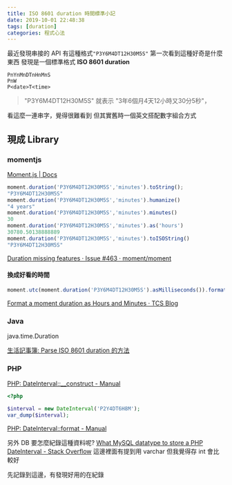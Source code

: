 ```yaml
---
title: ISO 8601 duration 時間標準小記
date: 2019-10-01 22:48:38
tags: [duration]
categories: 程式心法
---
```


最近發現串接的 API 有這種格式`"P3Y6M4DT12H30M5S"`
第一次看到這種好奇是什麼東西
發現是一個標準格式 **ISO 8601 duration**

<!--more-->

```
PnYnMnDTnHnMnS
PnW
P<date>T<time>
```

> "P3Y6M4DT12H30M5S" 就表示 "3年6個月4天12小時又30分5秒"，

看這麼一連串字，覺得很難看到
但其實舊時一個英文搭配數字組合方式

## 現成 Library

### momentjs

[Moment.js | Docs](https://momentjs.com/docs/#/durations/)

```javascript
moment.duration('P3Y6M4DT12H30M5S','minutes').toString();
"P3Y6M4DT12H30M5S"
moment.duration('P3Y6M4DT12H30M5S','minutes').humanize()
"4 years"
moment.duration('P3Y6M4DT12H30M5S','minutes').minutes()
30
moment.duration('P3Y6M4DT12H30M5S','minutes').as('hours')
30780.50138888889
moment.duration('P3Y6M4DT12H30M5S','minutes').toISOString()
"P3Y6M4DT12H30M5S"
```

[Duration missing features · Issue #463 · moment/moment](https://github.com/moment/moment/issues/463)

#### 換成好看的時間

```javascript
moment.utc(moment.duration('P3Y6M4DT12H30M5S').asMilliseconds()).format("HH:mm");
```

[Format a moment duration as Hours and Minutes · TCS Blog](https://blog.tcs.de/format-a-moment-duration-as-hours-and-minutes/)

### Java


java.time.Duration

[生活記事簿: Parse ISO 8601 duration 的方法](http://hklifenote.blogspot.com/2016/03/parse-iso-8601-duration.html)


### PHP

[PHP: DateInterval::__construct - Manual](https://www.php.net/manual/en/dateinterval.construct.php)

```php
<?php

$interval = new DateInterval('P2Y4DT6H8M');
var_dump($interval);
```

[PHP: DateInterval::format - Manual](https://www.php.net/manual/en/dateinterval.format.php)


另外 DB 要怎麼紀錄這種資料呢?
[What MySQL datatype to store a PHP DateInterval - Stack Overflow](https://stackoverflow.com/questions/42837852/what-mysql-datatype-to-store-a-php-dateinterval)
這邊裡面有提到用 varchar
但我覺得存 int 會比較好

先記錄到這邊，有發現好用的在紀錄